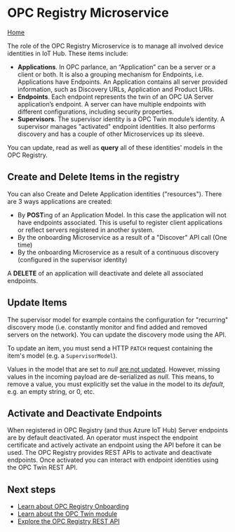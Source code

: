 # OPC Registry Microservice

[Home](../readme.md)

The role of the OPC Registry Microservice is to manage all involved device identities in IoT Hub.  These items include:

* **Applications**. In OPC parlance, an “Application” can be a server or a client or both.  It is also a grouping mechanism for Endpoints, i.e. Applications have Endpoints.  An Application contains all server provided information, such as Discovery URLs, Application and Product URIs.
* **Endpoints**.  Each endpoint represents the twin of an OPC UA Server application’s endpoint.  A server can have multiple endpoints with different configurations, including security properties.
* **Supervisors**.  The supervisor identity is a OPC Twin module’s identity.  A supervisor manages "activated" endpoint identities.  It also performs discovery and has a couple of other Microservices up its sleeve.  

You can update, read as well as **query** all of these identities' models in the OPC Registry.  

## Create and Delete Items in the registry

You can also Create and Delete Application identities ("resources").  There are 3 ways applications are created:

* By **POST**ing of an Application Model.  In this case the application will not have endpoints associated.  This is useful to register client applications or reflect servers registered in another system.
* By the onboarding Microservice as a result of a "Discover" API call (One time)
* By the onboarding Microservice as a result of a continuous discovery (configured in the supervisor identity)

A **DELETE** of an application will deactivate and delete all associated endpoints.  

## Update Items

The supervisor model for example contains the configuration for "recurring" discovery mode (i.e. constantly monitor and find added and removed servers on the network).  You can update the discovery mode using the API.

To update an item, you must send a HTTP `PATCH` request containing the item's model (e.g. a `SupervisorModel`).  

Values in the model that are set to *null* <u>are not updated</u>.  However, missing values in the incoming payload are de-serialized as *null*.  This means, to remove a value, you must explicitly set the value in the model to its *default*, e.g. an empty string, or 0, etc.

## Activate and Deactivate Endpoints

When registered in OPC Registry (and thus Azure IoT Hub) Server endpoints are by default deactivated.  An operator must  inspect the endpoint certificate and actively activate an endpoint using the API before it can be used.  The OPC Registry provides REST APIs to activate and deactivate endpoints.  Once activated you can interact with endpoint identities using the OPC Twin REST API.  

## Next steps

* [Learn about OPC Registry Onboarding](onboarding.md)
* [Learn about the OPC Twin module](../modules/twin.md)
* [Explore the OPC Registry REST API](../api/registry/readme.md)
